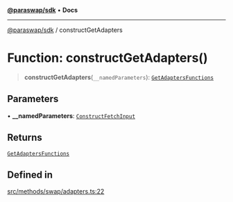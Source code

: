 [**@paraswap/sdk**](../README.md) • **Docs**

***

[@paraswap/sdk](../globals.md) / constructGetAdapters

# Function: constructGetAdapters()

> **constructGetAdapters**(`__namedParameters`): [`GetAdaptersFunctions`](../type-aliases/GetAdaptersFunctions.md)

## Parameters

• **\_\_namedParameters**: [`ConstructFetchInput`](../interfaces/ConstructFetchInput.md)

## Returns

[`GetAdaptersFunctions`](../type-aliases/GetAdaptersFunctions.md)

## Defined in

[src/methods/swap/adapters.ts:22](https://github.com/paraswap/paraswap-sdk/blob/master/src/methods/swap/adapters.ts#L22)
